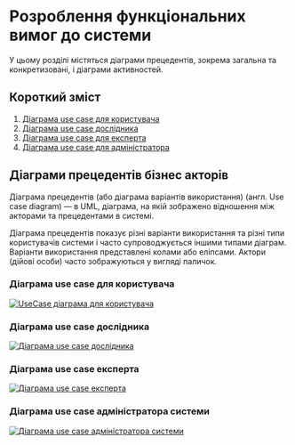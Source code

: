 # Розроблення функціональних вимог до системи
У цьому розділі містяться діаграми прецедентів, зокрема загальна та конкретизовані, і діаграми активностей. 

## Короткий зміст
1. [Діаграма use case для користувача](#UserUseCase)
2. [Діаграма use case дослідника](#ResearcherUseCase)
3. [Діаграма use case для експерта](#ExpertUseCase)
4. [Діаграма use case для адміністратора](#AdminUseCase)

## Діаграми прецедентів бізнес акторів
Діаграма прецедентів (або діаграма варіантів використання) (англ. Use case diagram) — в UML, діаграма, на якій зображено відношення між акторами та прецедентами в системі.

Діаграма прецедентів показує різні варіанти використання та різні типи користувачів системи і часто супроводжується іншими типами діаграм. Варіанти використання представлені колами або еліпсами. Актори (дійові особи) часто зображуються у вигляді паличок.

<span id="UserUseCase"></span>
### Діаграма use case для користувача
[![UseCase діаграма для користувача](https://img.plantuml.biz/plantuml/svg/XPGzJiD048NxIBd3qa4H3e0GuhUZG4XqD8ip14kEBUrk14WK8HHG80g4WaG3Y0iOauZVX2lCteZnEWwxJWoHNCH-xystCsClIyM5QZM3QcL67K0Js5xGWeRWnzLAjS8z5Gc6TpZKRNpJfxgZpp31M9-dJndzPdSaYFbjQFXIWLWztcXoFzWDyPP4RUph6sDgZsmT4tB9y1LZXZqSuZTTNtIzK8ahblxL5wbiZd792h5snJK1NC6AvqMjK56zHp8b8qooCupnWmgUuK1tJ9PZi9CseuOVKi8J9hgBxvaxcGmmEjkunQKyZ4Hz6oIa2DTax-603fFa4D-c2qFyr9UZ0v7KpjYe--ht40_OfuGONtxRnSoDWUuwG1YRECljzEQ0Xmt8ySmmleXjK4RbwejuMo1a5F9WdIi-cJNKfvJqF5gExXXtp6VR7SWetFT5SyLJVfIs_pxjdXbYd-1wUNvFT_LLHcaRxAHr2C1UXMjyCnIVPQlW6F95dhRah5PRchOufLfhHqer4qChLKxbT73OuacjLdnDs0A38mLXNMOE0vKhQV_ivvd2GifqxaOK0oVanJd_PJ0jjKT9OZ_qWbOTnZpEmVzrB5CXym7x0G00)](https://editor.plantuml.com/uml/XPGzJiD048NxIBd3qa4H3e0GuhUZG4XqD8ip14kEBUrk14WK8HHG80g4WaG3Y0iOauZVX2lCteZnEWwxJWoHNCH-xystCsClIyM5QZM3QcL67K0Js5xGWeRWnzLAjS8z5Gc6TpZKRNpJfxgZpp31M9-dJndzPdSaYFbjQFXIWLWztcXoFzWDyPP4RUph6sDgZsmT4tB9y1LZXZqSuZTTNtIzK8ahblxL5wbiZd792h5snJK1NC6AvqMjK56zHp8b8qooCupnWmgUuK1tJ9PZi9CseuOVKi8J9hgBxvaxcGmmEjkunQKyZ4Hz6oIa2DTax-603fFa4D-c2qFyr9UZ0v7KpjYe--ht40_OfuGONtxRnSoDWUuwG1YRECljzEQ0Xmt8ySmmleXjK4RbwejuMo1a5F9WdIi-cJNKfvJqF5gExXXtp6VR7SWetFT5SyLJVfIs_pxjdXbYd-1wUNvFT_LLHcaRxAHr2C1UXMjyCnIVPQlW6F95dhRah5PRchOufLfhHqer4qChLKxbT73OuacjLdnDs0A38mLXNMOE0vKhQV_ivvd2GifqxaOK0oVanJd_PJ0jjKT9OZ_qWbOTnZpEmVzrB5CXym7x0G00)


<span id="ResearcherUseCase"></span>
### Діаграма use case дослідника
[![Діаграма use case дослідника](https://img.plantuml.biz/plantuml/svg/dPRDRXCn4CVlaV8EvWGSmWCWX5eLr1C71EB4PScQiD9cLzhr0f4u9CqLKGbGSkD3l43K9b98c_GLng_G9s76ZbjxroQ5N99uPtx_yNmbUwM82b7rqtRhbdZ3-vozIYlUAw91kzLkHLsH5mo-maQEu4nEO0vhMCAAdZ5ytNbM5M_vuDwJA8jw_6K6l-123c469sXzB8zWoM035x2KHtACXpDqNyjZE8VbNHQLJFjfIEaY3meU2KB-HCm91Z0aIW2eODf3kzTOQLuIQehsgnk0oDp7USHJhcBwZ4cOey_PBfJsC2o7Te31zlBYRpTTmGm_BE2K3kL4VjfrUSFq2psE4u4oFv18mPzgY5zgsf2I7vKGGRR4X9T-eHS9VuT2ts61To4cDWC2nlyeHHXRoYs6Ugfk7GUrvEWgfGiyd8JpPz7yxPXdhvEYlzyLIPwH7Ws3WfFkt5HiJbNI1R4TNDP-5gK3aNHBv7p3MB3UE17RGb1GCver-ehTEWx7VCZ55QgU7NsNfnKljm4tcainFJraV6ennx4fBy9m8L0B1Rjq3fjms1RgUUuRCwl51cfgpp7Pw_yO2WAvhMdIT9jXvaTeka4NrHXKkQb-sDnthDDvw5jM0KlVZ0HCVNrdGaooRbh51j2qL02dpzZzcfFT8W4znyT8y_U2Pt79BeTV6ARrUgbFT7g3Qrq3d5In1nyw7MSxe-HM86n-lODlO6slMTlSUvsXk__CXMfz1R-rirjBBTVigtgCFYztdUqCqrbTmPnhLoUvLhhDBDV3QzfxXdAta_kZOzlluHl-gVW3)](https://editor.plantuml.com/uml/dPRDRXCn4CVlaV8EvWGSmWCWX5eLr1C71EB4PScQiD9cLzhr0f4u9CqLKGbGSkD3l43K9b98c_GLng_G9s76ZbjxroQ5N99uPtx_yNmbUwM82b7rqtRhbdZ3-vozIYlUAw91kzLkHLsH5mo-maQEu4nEO0vhMCAAdZ5ytNbM5M_vuDwJA8jw_6K6l-123c469sXzB8zWoM035x2KHtACXpDqNyjZE8VbNHQLJFjfIEaY3meU2KB-HCm91Z0aIW2eODf3kzTOQLuIQehsgnk0oDp7USHJhcBwZ4cOey_PBfJsC2o7Te31zlBYRpTTmGm_BE2K3kL4VjfrUSFq2psE4u4oFv18mPzgY5zgsf2I7vKGGRR4X9T-eHS9VuT2ts61To4cDWC2nlyeHHXRoYs6Ugfk7GUrvEWgfGiyd8JpPz7yxPXdhvEYlzyLIPwH7Ws3WfFkt5HiJbNI1R4TNDP-5gK3aNHBv7p3MB3UE17RGb1GCver-ehTEWx7VCZ55QgU7NsNfnKljm4tcainFJraV6ennx4fBy9m8L0B1Rjq3fjms1RgUUuRCwl51cfgpp7Pw_yO2WAvhMdIT9jXvaTeka4NrHXKkQb-sDnthDDvw5jM0KlVZ0HCVNrdGaooRbh51j2qL02dpzZzcfFT8W4znyT8y_U2Pt79BeTV6ARrUgbFT7g3Qrq3d5In1nyw7MSxe-HM86n-lODlO6slMTlSUvsXk__CXMfz1R-rirjBBTVigtgCFYztdUqCqrbTmPnhLoUvLhhDBDV3QzfxXdAta_kZOzlluHl-gVW3)


<span id="ExpertUseCase"></span>
### Діаграма use case експерта
[![Діаграма use case експерта](https://img.plantuml.biz/plantuml/svg/TPFFJi904CRl97s7zOGUy06CCH3Y4s0yUQamGcDRIBlyIpmWNZmOEKbl-0g042eAlCBi6pdRfMaNAgVTxdo__RxPeUXpq-DjnpPo9xm13h1xkmrrp-mREIDdLddJO_Y1Q_6CEroAWHZAxun-fzUz5dZy_CPyX4hRwq3_piLFCS0jVeiXXemMEmp5KBpW7AUumOqOdJ7JPub29vKRfbk7akjtmIDMWBzYJB9GqUQqMH1ngrRYBMAbDJgjOdRIh9bqZqlyahH8cXGSs6WwBHju4YeWz_Ce_6jivhzeklQGwpvOdbEgSglfHhsICOOAJT7sw8KOY_SzB2Ku20SsLBdQM3wKJGxrfYVDJd16jAbYhQC5XSOjkISkeqtgBJ74LToDY1Y3zDjkBUYgHBxq7NSIVyG85qVDsBzCIXIFJ9xXX2xVo3Uakh4A6wX3VSfOeN1rD2WP9LcsCygopGGuprE45VKfPD3ZuDPyTPZSp2wV2WLjpDY5NgkTHTN9P1tM7d6rUKbNPvkqtAhTha5yiwwMGRMP8LuYC7958jC__Gy0)](https://editor.plantuml.com/uml/TPFFJi904CRl97s7zOGUy06CCH3Y4s0yUQamGcDRIBlyIpmWNZmOEKbl-0g042eAlCBi6pdRfMaNAgVTxdo__RxPeUXpq-DjnpPo9xm13h1xkmrrp-mREIDdLddJO_Y1Q_6CEroAWHZAxun-fzUz5dZy_CPyX4hRwq3_piLFCS0jVeiXXemMEmp5KBpW7AUumOqOdJ7JPub29vKRfbk7akjtmIDMWBzYJB9GqUQqMH1ngrRYBMAbDJgjOdRIh9bqZqlyahH8cXGSs6WwBHju4YeWz_Ce_6jivhzeklQGwpvOdbEgSglfHhsICOOAJT7sw8KOY_SzB2Ku20SsLBdQM3wKJGxrfYVDJd16jAbYhQC5XSOjkISkeqtgBJ74LToDY1Y3zDjkBUYgHBxq7NSIVyG85qVDsBzCIXIFJ9xXX2xVo3Uakh4A6wX3VSfOeN1rD2WP9LcsCygopGGuprE45VKfPD3ZuDPyTPZSp2wV2WLjpDY5NgkTHTN9P1tM7d6rUKbNPvkqtAhTha5yiwwMGRMP8LuYC7958jC__Gy0)


<span id="AdminUseCase"></span>
### Діаграма use case адміністратора системи
[![Діаграма use case адміністратора системи](https://img.plantuml.biz/plantuml/svg/hPJBJi9058RtJVeE8njqWGzWZ87ererktTGo8WajIIz64XTG5kxKg86TlW8XeAXSNk7CA_WadhbKEgMfQ0oRIPd_ct--7YZxWUK5eTCmZOtWd3gKd3P2MlEibccOXcK7JOyKu0v6C6KzcB4Uwx28jM708fYpDc4TcF17C8OfJ0h4yacbwjHTdjuy3hqBsje-e0qQq1CNxc62e05yO2Q22O4vBFYITM68ZsV8lztY29cGyINdYFfOHu2momZtpp7t0qg5qgpzfdjMzvoA7TIRBXAVEH59GnZZxKOnTOGNlX4S5P1n6LlI3YtNgl5YZxY_J-0rimyt95XokypwmbJ5jfkX6-Ie6i0xIkyY9oAuHFTIl3o0NSCWOKxX4k1STsko5MCL_bUPAlzjC-Pbw4nKnFMKupAAuhd3X6754ufDeqZW2STLtXmdMHRgcuOOM58gxQLVJFgB9Az8w6L0tQfFFjiF2fNtuar3WvFTgr99ctEo4nCpjsfpdDpBgzHTkn5MgUgoIEb_mH-dw25gmbj-JQqJltl6vEFvyP6ceJTR9v5ZR-Kznp9YzqbnwjcgENspFhV_u2wZf5ue8K6RyInllyhmJncxYp_iBm00)](https://editor.plantuml.com/uml/hPJBJi9058RtJVeE8njqWGzWZ87ererktTGo8WajIIz64XTG5kxKg86TlW8XeAXSNk7CA_WadhbKEgMfQ0oRIPd_ct--7YZxWUK5eTCmZOtWd3gKd3P2MlEibccOXcK7JOyKu0v6C6KzcB4Uwx28jM708fYpDc4TcF17C8OfJ0h4yacbwjHTdjuy3hqBsje-e0qQq1CNxc62e05yO2Q22O4vBFYITM68ZsV8lztY29cGyINdYFfOHu2momZtpp7t0qg5qgpzfdjMzvoA7TIRBXAVEH59GnZZxKOnTOGNlX4S5P1n6LlI3YtNgl5YZxY_J-0rimyt95XokypwmbJ5jfkX6-Ie6i0xIkyY9oAuHFTIl3o0NSCWOKxX4k1STsko5MCL_bUPAlzjC-Pbw4nKnFMKupAAuhd3X6754ufDeqZW2STLtXmdMHRgcuOOM58gxQLVJFgB9Az8w6L0tQfFFjiF2fNtuar3WvFTgr99ctEo4nCpjsfpdDpBgzHTkn5MgUgoIEb_mH-dw25gmbj-JQqJltl6vEFvyP6ceJTR9v5ZR-Kznp9YzqbnwjcgENspFhV_u2wZf5ue8K6RyInllyhmJncxYp_iBm00)

